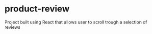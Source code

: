 # product-review
Project built using React that allows user to scroll trough a selection of reviews
